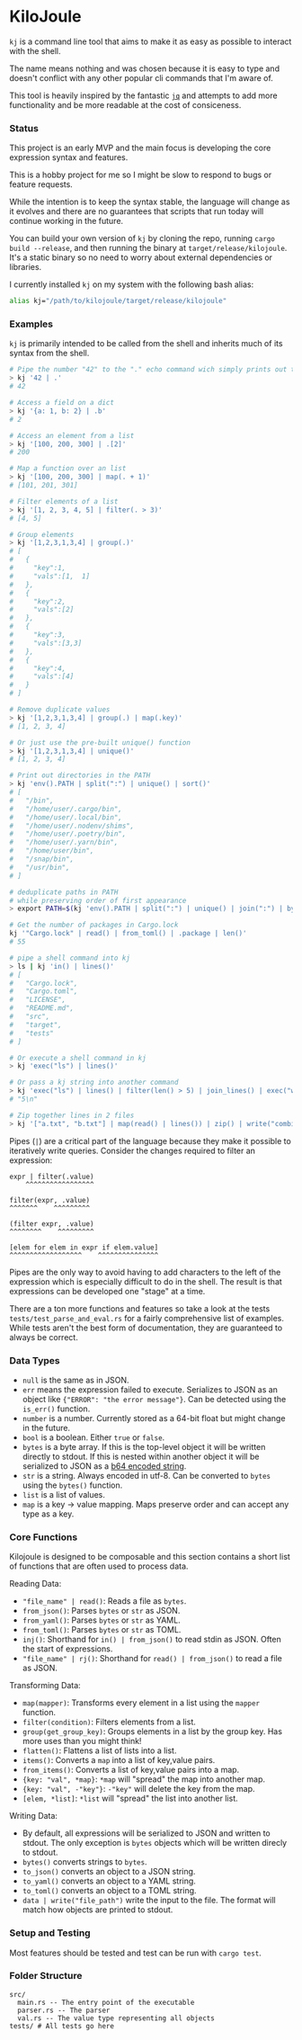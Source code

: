 # KiloJoule

`kj` is a command line tool that aims to make it as easy as possible to interact with the shell.

The name means nothing and was chosen because it is easy to type and doesn't conflict with any other popular cli commands that I'm aware of.

This tool is heavily inspired by the fantastic [`jq`](https://github.com/jqlang/jq) and attempts to add more functionality and be more readable at the cost of consiceness.

### Status

This project is an early MVP and the main focus is developing the core expression syntax and features.

This is a hobby project for me so I might be slow to respond to bugs or feature requests.

While the intention is to keep the syntax stable, the language will change as it evolves and there are no guarantees that scripts that run today will continue working in the future.

You can build your own version of `kj` by cloning the repo, running `cargo build --release`, and then running the binary at `target/release/kilojoule`. It's a static binary so no need to worry about external dependencies or libraries.

I currently installed `kj` on my system with the following bash alias:

```sh
alias kj="/path/to/kilojoule/target/release/kilojoule"
```

### Examples

`kj` is primarily intended to be called from the shell and inherits much of its syntax from the shell.

```sh
# Pipe the number "42" to the "." echo command wich simply prints out the input
> kj '42 | .'
# 42

# Access a field on a dict
> kj '{a: 1, b: 2} | .b'
# 2

# Access an element from a list
> kj '[100, 200, 300] | .[2]'
# 200

# Map a function over an list
> kj '[100, 200, 300] | map(. + 1)'
# [101, 201, 301]

# Filter elements of a list
> kj '[1, 2, 3, 4, 5] | filter(. > 3)'
# [4, 5]

# Group elements
> kj '[1,2,3,1,3,4] | group(.)'
# [
#   {
#     "key":1,
#     "vals":[1,  1]
#   },
#   {
#     "key":2,
#     "vals":[2]
#   },
#   {
#     "key":3,
#     "vals":[3,3]
#   },
#   {
#     "key":4,
#     "vals":[4]
#   }
# ]

# Remove duplicate values
> kj '[1,2,3,1,3,4] | group(.) | map(.key)'
# [1, 2, 3, 4]

# Or just use the pre-built unique() function
> kj '[1,2,3,1,3,4] | unique()'
# [1, 2, 3, 4]

# Print out directories in the PATH
> kj 'env().PATH | split(":") | unique() | sort()'
# [
#   "/bin",
#   "/home/user/.cargo/bin",
#   "/home/user/.local/bin",
#   "/home/user/.nodenv/shims",
#   "/home/user/.poetry/bin",
#   "/home/user/.yarn/bin",
#   "/home/user/bin",
#   "/snap/bin",
#   "/usr/bin",
# ]

# deduplicate paths in PATH
# while preserving order of first appearance
> export PATH=$(kj 'env().PATH | split(":") | unique() | join(":") | bytes()')

# Get the number of packages in Cargo.lock
kj '"Cargo.lock" | read() | from_toml() | .package | len()'
# 55

# pipe a shell command into kj
> ls | kj 'in() | lines()'
# [
#   "Cargo.lock",
#   "Cargo.toml",
#   "LICENSE",
#   "README.md",
#   "src",
#   "target",
#   "tests"
# ]

# Or execute a shell command in kj
> kj 'exec("ls") | lines()'

# Or pass a kj string into another command
> kj 'exec("ls") | lines() | filter(len() > 5) | join_lines() | exec("wc", "-l")'
# "5\n"

# Zip together lines in 2 files
> kj '["a.txt", "b.txt"] | map(read() | lines()) | zip() | write("combined.txt")'
```

Pipes (`|`) are a critical part of the language because they make it possible to iteratively write queries. Consider the changes required to filter an expression:

```
expr | filter(.value)
    ^^^^^^^^^^^^^^^^^

filter(expr, .value)
^^^^^^^    ^^^^^^^^^

(filter expr, .value)
^^^^^^^^    ^^^^^^^^^

[elem for elem in expr if elem.value]
^^^^^^^^^^^^^^^^^^    ^^^^^^^^^^^^^^^
```

Pipes are the only way to avoid having to add characters to the left of the expression which is especially difficult to do in the shell. The result is that expressions can be developed one "stage" at a time.

There are a ton more functions and features so take a look at the tests `tests/test_parse_and_eval.rs` for a fairly comprehensive list of examples.
While tests aren't the best form of documentation, they are guaranteed to always be correct.

### Data Types

- `null` is the same as in JSON.
- `err` means the expression failed to execute. Serializes to JSON as an object like `{"ERROR": "the error message"}`. Can be detected using the `is_err()` function.
- `number` is a number. Currently stored as a 64-bit float but might change in the future.
- `bool` is a boolean. Either `true` or `false`.
- `bytes` is a byte array. If this is the top-level object it will be written directly to stdout. If this is nested within another object it will be serialized to JSON as a [b64 encoded string](https://en.wikipedia.org/wiki/Base64).
- `str` is a string. Always encoded in utf-8. Can be converted to `bytes` using the `bytes()` function.
- `list` is a list of values.
- `map` is a key -> value mapping. Maps preserve order and can accept any type as a key.

### Core Functions

Kilojoule is designed to be composable and this section contains a short list of functions that are often used to process data.

Reading Data:

- `"file_name" | read()`: Reads a file as `bytes`.
- `from_json()`: Parses `bytes` or `str` as JSON.
- `from_yaml()`: Parses `bytes` or `str` as YAML.
- `from_toml()`: Parses `bytes` or `str` as TOML.
- `inj()`: Shorthand for `in() | from_json()` to read stdin as JSON. Often the start of expressions.
- `"file_name" | rj()`: Shorthand for `read() | from_json()` to read a file as JSON.

Transforming Data:

- `map(mapper)`: Transforms every element in a list using the `mapper` function.
- `filter(condition)`: Filters elements from a list.
- `group(get_group_key)`: Groups elements in a list by the group key. Has more uses than you might think!
- `flatten()`: Flattens a list of lists into a list.
- `items()`: Converts a `map` into a list of key,value pairs.
- `from_items()`: Converts a list of key,value pairs into a map.
- `{key: "val", *map}`: `*map` will "spread" the map into another map.
- `{key: "val", -"key"}`: `-"key"` will delete the key from the map.
- `[elem, *list]`: `*list` will "spread" the list into another list.

Writing Data:

- By default, all expressions will be serialized to JSON and written to stdout. The only exception is `bytes` objects which will be written direcly to stdout.
- `bytes()` converts strings to `bytes`.
- `to_json()` converts an object to a JSON string.
- `to_yaml()` converts an object to a YAML string.
- `to_toml()` converts an object to a TOML string.
- `data | write("file_path")` write the input to the file. The format will match how objects are printed to stdout.

### Setup and Testing

Most features should be tested and test can be run with `cargo test`.

### Folder Structure

```
src/
  main.rs -- The entry point of the executable
  parser.rs -- The parser
  val.rs -- The value type representing all objects
tests/ # All tests go here
```
